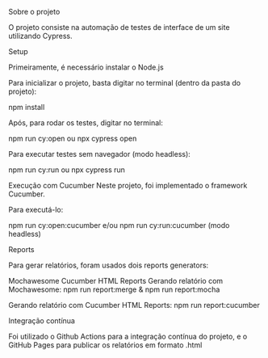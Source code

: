 Sobre o projeto

O projeto consiste na automação de testes de interface de um site utilizando Cypress.

Setup 

Primeiramente, é necessário instalar o Node.js

Para inicializar o projeto, basta digitar no terminal (dentro da pasta do projeto):

npm install

Após, para rodar os testes, digitar no terminal:

npm run cy:open ou npx cypress open

Para executar testes sem navegador (modo headless):

npm run cy:run ou npx cypress run

Execução com Cucumber
Neste projeto, foi implementado o framework Cucumber.

Para executá-lo:

npm run cy:open:cucumber e/ou npm run cy:run:cucumber (modo headless)

Reports 

Para gerar relatórios, foram usados dois reports generators:

Mochawesome
Cucumber HTML Reports
Gerando relatório com Mochawesome:
npm run report:merge & npm run report:mocha

Gerando relatório com Cucumber HTML Reports:
npm run report:cucumber

Integração contínua

Foi utilizado o Github Actions para a integração contínua do projeto, e o GitHub Pages para publicar os relatórios em formato .html
